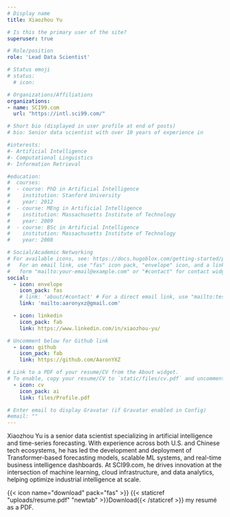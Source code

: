 ```yaml
---
# Display name
title: Xiaozhou Yu

# Is this the primary user of the site?
superuser: true

# Role/position
role: 'Lead Data Scientist'

# Status emoji
# status:
  # icon: 

# Organizations/Affiliations
organizations:
- name: SCI99.com 
  url: "https://intl.sci99.com/"

# Short bio (displayed in user profile at end of posts)
# bio: Senior data scientist with over 10 years of experience in 

#interests:
#- Artificial Intelligence
#- Computational Linguistics
#- Information Retrieval

#education:
#  courses:
#  - course: PhD in Artificial Intelligence
#    institution: Stanford University
#    year: 2012
#  - course: MEng in Artificial Intelligence
#    institution: Massachusetts Institute of Technology
#    year: 2009
#  - course: BSc in Artificial Intelligence
#    institution: Massachusetts Institute of Technology
#    year: 2008

# Social/Academic Networking
# For available icons, see: https://docs.hugoblox.com/getting-started/page-builder/#icons
#   For an email link, use "fas" icon pack, "envelope" icon, and a link in the
#   form "mailto:your-email@example.com" or "#contact" for contact widget.
social:
  - icon: envelope
    icon_pack: fas
    # link: 'about/#contact' # For a direct email link, use "mailto:test@example.org".
    link: 'mailto:aaronyxz@gmail.com'

  - icon: linkedin
    icon_pack: fab
    link: https://www.linkedin.com/in/xiaozhou-yu/

# Uncomment below for Github link
  - icon: github
    icon_pack: fab
    link: https://github.com/AaronYXZ

# Link to a PDF of your resume/CV from the About widget.
# To enable, copy your resume/CV to `static/files/cv.pdf` and uncomment the lines below.
  - icon: cv
    icon_pack: ai
    link: files/Profile.pdf

# Enter email to display Gravatar (if Gravatar enabled in Config)
#email: ""
---
```


Xiaozhou Yu is a senior data scientist specializing in artificial intelligence and time-series forecasting. With experience across both U.S. and Chinese tech ecosystems, he has led the development and deployment of Transformer-based forecasting models, scalable ML systems, and real-time business intelligence dashboards. At SCI99.com, he drives innovation at the intersection of machine learning, cloud infrastructure, and data analytics, helping optimize industrial intelligence at scale.


{{< icon name="download" pack="fas" >}} {{< staticref "uploads/resume.pdf" "newtab" >}}Download{{< /staticref >}} my resumé as a PDF.
